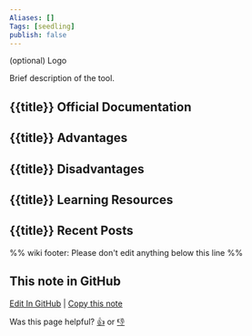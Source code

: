 ```yaml
---
Aliases: []
Tags: [seedling]
publish: false
---
```


(optional) Logo

Brief description of the tool.

## {{title}} Official Documentation

## {{title}} Advantages

## {{title}} Disadvantages

## {{title}} Learning Resources

## {{title}} Recent Posts

%% wiki footer: Please don't edit anything below this line %%

## This note in GitHub

<span class="git-footer">[Edit In GitHub](https://github.dev/data-engineering-community/data-engineering-wiki/blob/main/Tools/Compute/{{title}}.md "git-hub-edit-note") | [Copy this note](https://raw.githubusercontent.com/data-engineering-community/data-engineering-wiki/main/Tools/Compute/{{title}}.md "git-hub-copy-note")</span>

<span class="git-footer">Was this page helpful?
[👍](https://tally.so/r/mOaxjk?rating=Yes&url=https://dataengineering.wiki/Tools/Compute/{{title}}) or [👎](https://tally.so/r/mOaxjk?rating=No&url=https://dataengineering.wiki/Tools/Compute/{{title}})</span>
